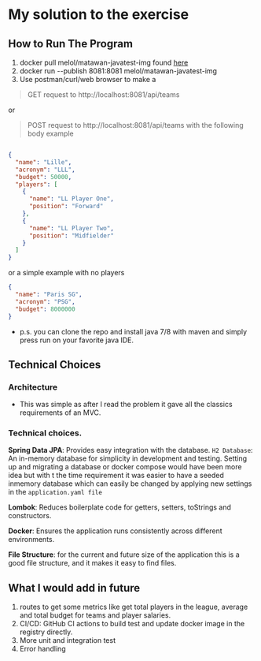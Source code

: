 # My solution to the exercise

## How to Run The Program
1. docker pull melol/matawan-javatest-img found [here](https://hub.docker.com/r/melol/matawan-javatest-img)
2. docker run --publish 8081:8081 melol/matawan-javatest-img
3. Use postman/curl/web browser to make a
> GET request to http://localhost:8081/api/teams

 or

> POST request to http://localhost:8081/api/teams with the following body example
```json

{
  "name": "Lille",
  "acronym": "LLL",
  "budget": 50000,
  "players": [
    {
      "name": "LL Player One",
      "position": "Forward"
    },
    {
      "name": "LL Player Two",
      "position": "Midfielder"
    }
  ]
}

```

or a simple example with no players
```json
{
  "name": "Paris SG",
  "acronym": "PSG",
  "budget": 8000000
}
```

- p.s. you can clone the repo and install java 7/8 with maven and simply press run on your 
favorite java IDE.


## Technical Choices
### Architecture
- This was simple as after I read the problem it gave all the classics requirements of an MVC.

### Technical choices.
**Spring Data JPA**: Provides easy integration with the database.
  `H2 Database`: An in-memory database for simplicity in development and testing. Setting up and migrating a database or docker compose would have been more idea but with t
the time requirement it was easier to have a seeded inmemory database which can easily be changed by 
applying new settings in the `application.yaml file`

**Lombok**: Reduces boilerplate code for getters, setters, toStrings and constructors.

**Docker**: Ensures the application runs consistently across different environments.

**File Structure**: for the current and future size of the application this is a good file structure, and 
it makes it easy to find files.

## What I would add in future
1. routes to get some metrics like get total players in the league, average and total budget for teams and player 
salaries.
2. CI/CD: GitHub CI actions to build test and update docker image in the registry directly.
3. More unit and integration test
4. Error handling 

